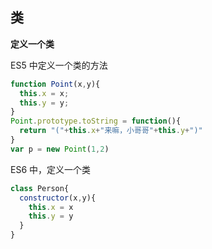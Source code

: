 ## 类

**定义一个类**

ES5 中定义一个类的方法

```js
function Point(x,y){
  this.x = x;
  this.y = y;
}
Point.prototype.toString = function(){
  return "("+this.x+"来嘛，小哥哥"+this.y+")"
}
var p = new Point(1,2)
```

ES6 中，定义一个类

```js
class Person{
  constructor(x,y){
    this.x = x
    this.y = y
  }
}
```

